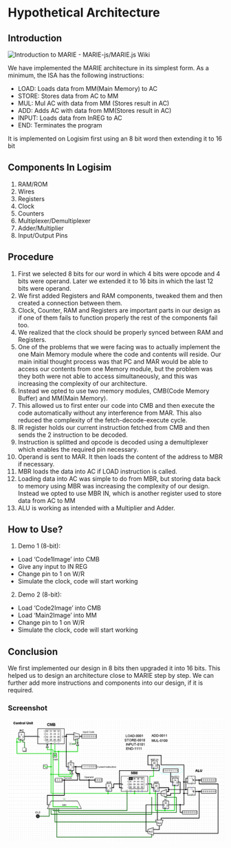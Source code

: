 #  Hypothetical Architecture
## Introduction
![Introduction to MARIE - MARIE-js/MARIE.js Wiki](https://marie-js.github.io/MARIE.js/images/diagrams/MARIE.png)

We have implemented the MARIE architecture in its simplest form. As a minimum, the ISA has the following instructions:

- LOAD: Loads data from MM(Main Memory) to AC
- STORE: Stores data from AC to MM
- MUL: Mul AC with data from MM (Stores result in AC)
- ADD: Adds AC with data from MM(Stores result in AC)
- INPUT: Loads data from InREG to AC
- END: Terminates the program

It is implemented on Logisim first using an 8 bit word then extending it to 16 bit

## Components In Logisim
1. RAM/ROM 
2. Wires 
3. Registers 
4. Clock 
5. Counters 
6. Multiplexer/Demultiplexer 
7. Adder/Multiplier
8. Input/Output Pins

## Procedure
1. First we selected 8 bits for our word in which 4 bits were opcode and 4 bits were operand. Later we extended it to 16 bits in which the last 12 bits were operand. 
2. We first added Registers and RAM components, tweaked them and then created a connection between them. 
3. Clock, Counter, RAM and Registers are important parts in our design as if one of them fails to function properly the rest of the components fail too.
4. We realized that the clock should be properly synced between RAM and Registers. 
5. One of the problems that we were facing was to actually implement the one Main Memory module where the code and contents will reside. Our main initial thought process was that PC and MAR would be able to access our contents from one Memory module, but the problem was they both were not able to access simultaneously, and this was increasing the complexity of our architecture.
6. Instead we opted to use two memory modules, CMB(Code Memory Buffer) and MM(Main Memory). 
7. This allowed us to first enter our code into CMB and then execute the code automatically without any interference from MAR. This also reduced the complexity of the fetch-decode-execute cycle. 
8. IR register holds our current instruction fetched from CMB and then sends the 2 instruction to be decoded. 
9. Instruction is splitted and opcode is decoded using a demultiplexer which enables the required pin necessary. 
10. Operand is sent to MAR. It then loads the content of the address to MBR if necessary. 
11. MBR loads the data into AC if LOAD instruction is called. 
12. Loading data into AC was simple to do from MBR, but storing data back to memory using MBR was increasing the complexity of our design. Instead we opted to use MBR IN, which is another register used to store data from AC to MM 
13. ALU is working as intended with a Multiplier and Adder.

## How to Use?
1. Demo 1 (8-bit):
- Load ‘Code1Image’ into CMB
- Give any input to IN REG
- Change pin to 1 on W/R
- Simulate the clock, code will start working
2. Demo 2 (8-bit):
- Load ‘Code2Image’ into CMB
- Load ‘Main2Image’ into MM
- Change pin to 1 on W/R
- Simulate the clock, code will start working

## Conclusion
We first implemented our design in 8 bits then upgraded it into 16 bits. This helped us to design an architecture close to MARIE step by step. We can further add more instructions and components into our design, if it is required.

### Screenshot
![8-bit Screenshot.PNG](https://github.com/owaisali8/uni-projects/blob/main/CAAL_Hypothetical_Architecture/8-bit%20Screenshot.PNG?raw=true)
